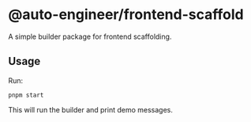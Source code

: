 # @auto-engineer/frontend-scaffold

A simple builder package for frontend scaffolding.

## Usage

Run:

```
pnpm start
```

This will run the builder and print demo messages.
